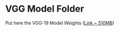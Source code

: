 <h1>VGG Model Folder</h1>

Put here the VGG-19 Model Weights (<a href="http://www.vlfeat.org/matconvnet/models/imagenet-vgg-verydeep-19.mat">Link ~ 510MB</a>)